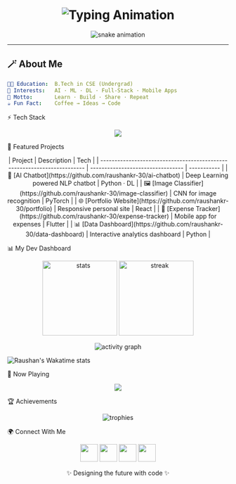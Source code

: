 

<h1 align="center">
  <img src="https://readme-typing-svg.herokuapp.com?font=Fira+Code&weight=700&size=30&duration=3000&pause=500&color=00F5D4&center=true&vCenter=true&width=600&lines=Hey+👋+I'm+Raushan+Kumar;AI+%26+ML+Explorer+🤖;Full+Stack+%26+App+Developer;Always+Learning+%26+Building" alt="Typing Animation" />
</h1>

<p align="center">
  <img src="https://raw.githubusercontent.com/raushankr-30/raushankr-30/output/github-contribution-grid-snake.svg" alt="snake animation" />
</p>

---

## 🪄 About Me

```yaml
👨‍🎓 Education:  B.Tech in CSE (Undergrad)
🤖 Interests:   AI · ML · DL · Full-Stack · Mobile Apps
🚀 Motto:       Learn · Build · Share · Repeat
☕ Fun Fact:    Coffee → Ideas → Code
```

⚡ Tech Stack
<p align="center"> <img src="https://skillicons.dev/icons?i=python,cpp,js,java,react,nodejs,django,flutter,tensorflow,pytorch,sklearn,mysql,mongodb,firebase,aws&perline=9" /> </p>

🚀 Featured Projects
<div align="center">
| Project                                                                  | Description                       | Tech        |
| ------------------------------------------------------------------------ | --------------------------------- | ----------- |
| 🤖 [AI Chatbot](https://github.com/raushankr-30/ai-chatbot)              | Deep Learning powered NLP chatbot | Python · DL |
| 🖼️ [Image Classifier](https://github.com/raushankr-30/image-classifier)  | CNN for image recognition         | PyTorch     |
| 🌐 [Portfolio Website](https://github.com/raushankr-30/portfolio)        | Responsive personal site          | React       |
| 📱 [Expense Tracker](https://github.com/raushankr-30/expense-tracker)    | Mobile app for expenses           | Flutter     |
| 📊 [Data Dashboard](https://github.com/raushankr-30/data-dashboard)      | Interactive analytics dashboard   | Python      |

</div>

📊 My Dev Dashboard
<p align="center"> <img src="https://github-readme-stats.vercel.app/api?username=raushankr-30&show_icons=true&theme=transparent&hide_border=true&rank_icon=github" alt="stats" height="170" /> <img src="https://github-readme-streak-stats.herokuapp.com?user=raushankr-30&theme=transparent&hide_border=true" alt="streak" height="170"/> </p> <p align="center"> <img src="https://github-readme-activity-graph.vercel.app/graph?username=raushankr-30&theme=react-dark&hide_border=true&area=true" alt="activity graph" /> </p>

![Raushan's Wakatime stats](https://github-readme-stats.vercel.app/api/wakatime?username=your_wakatime_username)



🎵 Now Playing
<p align="center"> <a href="https://spotify-github-profile.vercel.app/api/view?uid=YOUR_SPOTIFY_ID&cover_image=true&theme=novatorem"> <img src="https://spotify-github-profile.vercel.app/api/view?uid=YOUR_SPOTIFY_ID&cover_image=true&theme=novatorem&show_offline=false&background_color=000000&bar_color=00F5D4&bar_color_cover=true" /> </a> </p>

🏆 Achievements
<p align="center"> <img src="https://github-profile-trophy.vercel.app/?username=raushankr-30&theme=radical&no-frame=true&margin-w=10&row=1&column=6" alt="trophies"/> </p>

🌍 Connect With Me
<p align="center"> <a href="https://linkedin.com/in/raushanxtreme"><img src="https://skillicons.dev/icons?i=linkedin" height="40"/></a> <a href="mailto:raushankr3005@gmail.com"><img src="https://skillicons.dev/icons?i=gmail" height="40"/></a> <a href="https://twitter.com/raushanx5"><img src="https://skillicons.dev/icons?i=twitter" height="40"/></a> <a href="https://raptorcoder.com"><img src="https://skillicons.dev/icons?i=wordpress" height="40"/></a> </p>

<p align="center">✨ Designing the future with code ✨</p> 
